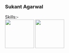 ### Sukant Agarwal

Skills:-
<br>
<img src="https://upload.wikimedia.org/wikipedia/commons/e/ee/.NET_Core_Logo.svg" height="96">
<img src="https://static1.smartbear.co/swagger/media/images/logos/oas_original-01.svg" height="96">

